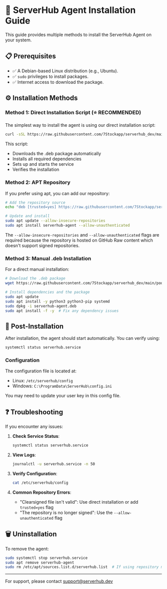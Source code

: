 # 🚀 ServerHub Agent Installation Guide

This guide provides multiple methods to install the ServerHub Agent on your system.

## 📋 Prerequisites

- ✅ A Debian-based Linux distribution (e.g., Ubuntu).
- ✅ `sudo` privileges to install packages.
- ✅ Internet access to download the package.

## ⚙️ Installation Methods

### Method 1: Direct Installation Script (⭐ RECOMMENDED)

The simplest way to install the agent is using our direct installation script:

```bash
curl -sSL https://raw.githubusercontent.com/7Stockapp/serverhub_dev/main/install.sh | sudo bash
```

This script:
- Downloads the .deb package automatically
- Installs all required dependencies
- Sets up and starts the service
- Verifies the installation

### Method 2: APT Repository

If you prefer using apt, you can add our repository:

```bash
# Add the repository source
echo "deb [trusted=yes] https://raw.githubusercontent.com/7Stockapp/serverhub_dev/main stable main" | sudo tee /etc/apt/sources.list.d/serverhub.list

# Update and install
sudo apt update --allow-insecure-repositories
sudo apt install serverhub-agent --allow-unauthenticated
```

The `--allow-insecure-repositories` and `--allow-unauthenticated` flags are required because the repository is hosted on GitHub Raw content which doesn't support signed repositories.

### Method 3: Manual .deb Installation

For a direct manual installation:

```bash
# Download the .deb package
wget https://raw.githubusercontent.com/7Stockapp/serverhub_dev/main/pool/serverhub-agent.deb

# Install dependencies and the package
sudo apt update
sudo apt install -y python3 python3-pip systemd
sudo dpkg -i serverhub-agent.deb
sudo apt install -f -y  # Fix any dependency issues
```

## 🔧 Post-Installation

After installation, the agent should start automatically. You can verify using:

```bash
systemctl status serverhub.service
```

### Configuration

The configuration file is located at:
- Linux: `/etc/serverhub/config`
- Windows: `C:\ProgramData\ServerHub\config.ini`

You may need to update your user key in this config file.

## ❓ Troubleshooting

If you encounter any issues:

1. **Check Service Status**:
   ```bash
   systemctl status serverhub.service
   ```

2. **View Logs**:
   ```bash
   journalctl -u serverhub.service -n 50
   ```

3. **Verify Configuration**:
   ```bash
   cat /etc/serverhub/config
   ```

4. **Common Repository Errors**:
   - "Clearsigned file isn't valid": Use direct installation or add `trusted=yes` flag
   - "The repository is no longer signed": Use the `--allow-unauthenticated` flag

## 🗑️ Uninstallation

To remove the agent:

```bash
sudo systemctl stop serverhub.service
sudo apt remove serverhub-agent
sudo rm /etc/apt/sources.list.d/serverhub.list  # If using repository method
```

---

For support, please contact support@serverhub.dev 